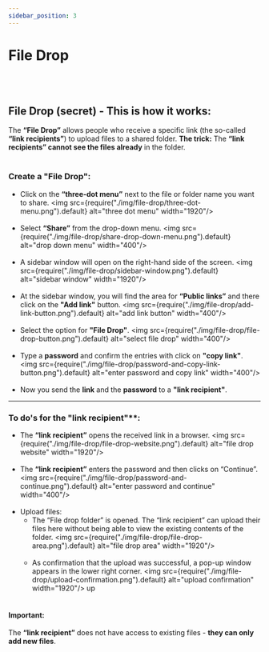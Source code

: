 ```yaml
---
sidebar_position: 3
---
```


# File Drop
<br/><br/>

## File Drop (secret) - This is how it works:

The **“File Drop”** allows people who receive a specific link (the so-called **“link recipients”**) to upload files to a shared folder.
**The trick:** The **“link recipients” cannot see the files already** in the folder.
<br/><br/>

### Create a **"File Drop"**:
- Click on the **“three-dot menu”** next to the file or folder name you want to share.
<img src={require("./img/file-drop/three-dot-menu.png").default} alt="three dot menu" width="1920"/> 
<br/><br/>
- Select **“Share”** from the drop-down menu.
<img src={require("./img/file-drop/share-drop-down-menu.png").default} alt="drop down menu" width="400"/> 
<br/><br/>
- A sidebar window will open on the right-hand side of the screen.
<img src={require("./img/file-drop/sidebar-window.png").default} alt="sidebar window" width="1920"/> 
<br/><br/>
- At the sidebar window, you will find the area for **“Public links”** and there click on the **"Add link"** button.
<img src={require("./img/file-drop/add-link-button.png").default} alt="add link button" width="400"/> 
<br/><br/>
- Select the option for **"File Drop"**.
<img src={require("./img/file-drop/file-drop-button.png").default} alt="select file drop" width="400"/> 
<br/><br/>
- Type a **password** and confirm the entries with click on **"copy link"**.
<img src={require("./img/file-drop/password-and-copy-link-button.png").default} alt="enter password and copy link" width="400"/> 
<br/><br/>
- Now you send the **link** and the **password** to a **"link recipient"**.

---

### To do's for the "link recipient"**:
- The **“link recipient”** opens the received link in a browser.
<img src={require("./img/file-drop/file-drop-website.png").default} alt="file drop website" width="1920"/>
<br/><br/>
- The **“link recipient”** enters the password and then clicks on “Continue”.
<img src={require("./img/file-drop/password-and-continue.png").default} alt="enter password and continue" width="400"/>
<br/><br/>
- Upload files:<br/>
    - The “File drop folder” is opened. The “link recipient” can upload their files here without being able to view the existing contents of the folder.
    <img src={require("./img/file-drop/file-drop-area.png").default} alt="file drop area" width="1920"/>
    <br/><br/>
    - As confirmation that the upload was successful, a pop-up window appears in the lower right corner.
    <img src={require("./img/file-drop/upload-confirmation.png").default} alt="upload confirmation" width="1920"/>
    up<br/><br/>

#### Important: 
The **“link recipient”** does not have access to existing files - **they can only add new files**.